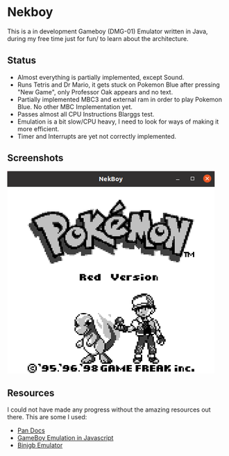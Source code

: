 # Nekboy
This is a in development Gameboy (DMG-01) Emulator written in Java, during my free time just for fun/ to learn about the architecture.

## Status
* Almost everything is partially implemented, except Sound.
* Runs Tetris and Dr Mario, it gets stuck on Pokemon Blue after pressing "New Game", only Professor Oak appears and no text.
* Partially implemented MBC3 and external ram in order to play Pokemon Blue. No other MBC Implementation yet.
* Passes almost all CPU Instructions Blarggs test.
* Emulation is a bit slow/CPU heavy, I need to look for ways of making it more efficient.
* Timer and Interrupts are yet not correctly implemented.

## Screenshots
![Tetris](imgs/pic2.png)

## Resources
I could not have made any progress without the amazing resources out there. This are some I used:
* [Pan Docs](https://gbdev.io/pandocs/)
* [GameBoy Emulation in Javascript](http://imrannazar.com/GameBoy-Emulation-in-JavaScript)
* [Binjgb Emulator](https://github.com/binji/binjgb)
